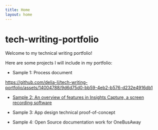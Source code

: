 ```yaml
---
title: Home
layout: home
---
```


# tech-writing-portfolio
Welcome to my technical writing portfolio!

Here are some projects I will include in my portfolio:
* Sample 1: Process document


https://github.com/delia-li/tech-writing-portfolio/assets/14004788/9d6d75d0-bb59-4eb2-b576-d232e4916db1



* [Sample 2: An overview of features in Insights Capture, a screen recording software](./insights_capture/insights_capture.md)

* Sample 3: App design technical proof-of-concept

* Sample 4: Open Source documentation work for OneBusAway
